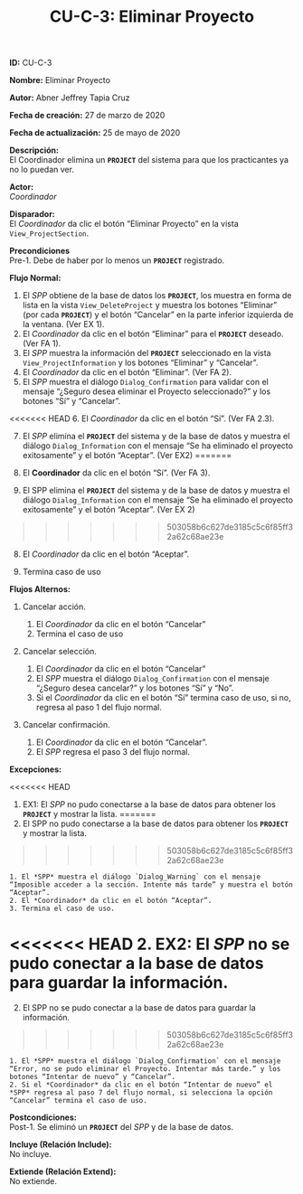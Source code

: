﻿---
layout: page
title: "CU-C-3: Eliminar Proyecto"
permalink: /design-specification/uc-descriptions/coordinator/cu-c-3/
hide_hero: true
---

**ID:** CU-C-3

**Nombre:** Eliminar Proyecto

**Autor:** Abner Jeffrey Tapia Cruz

**Fecha de creación:** 27 de marzo de 2020

**Fecha de actualización:** 25 de mayo de 2020

**Descripción:**  
El Coordinador elimina un **`PROJECT`** del sistema para que los practicantes ya no lo puedan ver.

**Actor:**  
*Coordinador*

**Disparador:**  
El *Coordinador* da clic el botón “Eliminar Proyecto” en la vista `View_ProjectSection`.

**Precondiciones**  
Pre-1. Debe de haber por lo menos un **`PROJECT`** registrado.

**Flujo Normal:**  
1. El *SPP* obtiene de la base de datos los **`PROJECT`**, los muestra en forma de lista en la vista `View_DeleteProject` y muestra los botones “Eliminar” (por cada **`PROJECT`**) y el botón “Cancelar” en la parte inferior izquierda de la ventana. (Ver EX 1).
2. El *Coordinador* da clic en el botón “Eliminar” para el **`PROJECT`** deseado. (Ver FA 1).
3. El *SPP* muestra la información del **`PROJECT`** seleccionado en la vista `View_ProjectInformation` y los botones “Eliminar” y “Cancelar”.
4. El *Coordinador* da clic en el botón “Eliminar”. (Ver FA 2).
5. El *SPP* muestra el diálogo `Dialog_Confirmation` para validar con el mensaje “¿Seguro desea eliminar el Proyecto seleccionado?” y los botones “Sí” y “Cancelar”.

<<<<<<< HEAD
6. El *Coordinador* da clic en el botón “Sí”. (Ver FA 2.3).

7. El *SPP* elimina el **`PROJECT`** del sistema y de la base de datos y muestra el diálogo `Dialog_Information` con el mensaje “Se ha eliminado el proyecto exitosamente” y el botón “Aceptar”. (Ver EX2)
=======
6. El **Coordinador** da clic en el botón “Sí”. (Ver FA 3).

7. El SPP elimina el **`PROJECT`** del sistema y de la base de datos y muestra el diálogo `Dialog_Information` con el mensaje “Se ha eliminado el proyecto exitosamente” y el botón “Aceptar”. (Ver EX 2)
>>>>>>> 503058b6c627de3185c5c6f85ff32a62c68ae23e

8. El *Coordinador* da clic en el botón “Aceptar”.

9. Termina caso de uso

**Flujos Alternos:**  

1. Cancelar acción.

	1. El *Coordinador* da clic en el botón “Cancelar”
	2. Termina el caso de uso

2. Cancelar selección.

	1. El *Coordinador* da clic en el botón “Cancelar”
	2. El *SPP* muestra el diálogo `Dialog_Confirmation` con el mensaje “¿Seguro desea cancelar?” y los botones “Sí” y “No”.
	3. Si el *Coordinador* da clic en el botón “Sí” termina caso de uso, si no, regresa al paso 1 del flujo normal.

3. Cancelar confirmación.

	1. El *Coordinador* da clic en el botón “Cancelar”.
	2. El *SPP* regresa el paso 3 del flujo normal.

**Excepciones:**  

<<<<<<< HEAD
1. EX1: El *SPP* no pudo conectarse a la base de datos para obtener los **`PROJECT`** y mostrar la lista.
=======
1. El SPP no pudo conectarse a la base de datos para obtener los **`PROJECT`** y mostrar la lista.
>>>>>>> 503058b6c627de3185c5c6f85ff32a62c68ae23e

	1. El *SPP* muestra el diálogo `Dialog_Warning` con el mensaje “Imposible acceder a la sección. Intente más tarde” y muestra el botón “Aceptar”.
	2. El *Coordinador* da clic en el botón “Aceptar”.
	3. Termina el caso de uso.

<<<<<<< HEAD
2. EX2: El *SPP* no se pudo conectar a la base de datos para guardar la información.
=======
2. El SPP no se pudo conectar a la base de datos para guardar la información.
>>>>>>> 503058b6c627de3185c5c6f85ff32a62c68ae23e

	1. El *SPP* muestra el diálogo `Dialog_Confirmation` con el mensaje “Error, no se pudo eliminar el Proyecto. Intentar más tarde.” y los botones “Intentar de nuevo” y “Cancelar”.
	2. Si el *Coordinador* da clic en el botón “Intentar de nuevo” el *SPP* regresa al paso 7 del flujo normal, si selecciona la opción “Cancelar” termina el caso de uso.

**Postcondiciones:**  
Post-1. Se eliminó un **`PROJECT`** del *SPP* y de la base de datos.

**Incluye (Relación Include):**  
No incluye.

**Extiende (Relación Extend):**  
No extiende.
